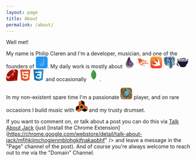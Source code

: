 ```yaml
---
layout: page
title: About
permalink: /about/
---
```


Well met! 

My name is Philip Claren and I'm a developer, musician, and one of the founders of [<img src="/assets/talk-about-jack.png" width="32" height="32" title="Talk About Jack" />](http://jack.chat).
My daily work is mostly about <img src="/assets/elixir.png" width="32" height="32" title="Elixir" />
                              <img src="/assets/phoenix.png" width="32" height="32" title="Phoenix Framework" />
                              <img src="/assets/swift.jpg" width="32" height="32" title="Swift" />
                              <img src="/assets/postgresql.png" width="32" height="32" title="PostgreSQL" />
                              <img src="/assets/coffeescript.png" width="32" height="32" title="CoffeeScript" />
                              <img src="/assets/ruby.jpg" width="32" height="32" title="Ruby" />
                              <img src="/assets/html5.png" width="32" height="32" title="HTML5" />
                              <img src="/assets/css3.png" width="32" height="32" title="CSS3" />
                               and occasionally <img src="/assets/mongodb.png" width="32" height="32" title="MongoDB" />.


In my non-existent spare time I'm a passionate <img src="/assets/hearthstone.png" width="32" height="32" title="Hearthstone" /> player, and on rare occasions I build music with <img src="/assets/reason.png" width="32" height="32" title="Propellerheads Reason" /> and my trusty drumset.

If you want to comment on, or talk about a post you can do this via [Talk About Jack](http://jack.chat) (just [install the Chrome Extension](https://chrome.google.com/webstore/detail/talk-about-jack/mfjhkijmchogjenmblohgkifnakapbhf" /> and leave a message in the "Page" channel of the post).
And of course you're always welcome to reach out to me via the "Domain" Channel.
